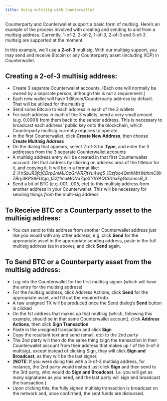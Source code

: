 ```yaml
---
title: Using multisig with Counterwallet
---
```


Counterparty and Counterwallet support a basic form of multisig. Here’s an example of the process involved with creating and sending to and from a multisig address. Currently, 1-of-2, 2-of-2, 1-of-3, 2-of-3 and 3-of-3 multisig are supported at the moment. 

In this example, we’ll use a **2-of-3** multisig. With our multisig support, you may send and receive Bitcoin or any Counterparty asset (including XCP) in Counterwallet.

## Creating a 2-of-3 multisig address:
* Create 3 separate Counterwallet accounts. (Each one will normally be owned by a separate person, although this is not a requirement.)
* Each new wallet will have 1 Bitcoin/Counterparty address by default. That will be utilized for the multisig
* Send some Bitcoin to each address in each of the 3 wallets
* For each address in each of the 3 wallets, send a very small amount (e.g. 0.0001) from them back to the sender address. This is necessary to broadcast each address' public key onto the blockchain, which Counterparty multisig currently requires to operate.
* In the first Counterwallet, click **Create New Address**, then choose **Create Multisig Address**
* On the dialog that appears, select 2-of-3 for **Type**, and enter the 3 addresses from the 3 separate Counterwallet accounts
* A multisig address entry will be created in that first Counterwallet account. Get that address by clicking on address area of the titlebar for it, and copying it. It will be in a format like: _2_1HrSbJR3fcjCDrp2mMJCzGrWR7jtYu4wq5_1Dzfoo4QmhMtHNthmC8hZBry3KPS9FUtgo_152f1muMCNa7goXYhYAQC61hxEgGacmncB_3_
* Send a bit of BTC (e.g .001, .005, etc) to this multisig address from another address in your Counterwallet. This will be necessary for sending things _from_ the multi-sig address

## To Receive BTC or a Counterparty asset to the multisig address:
* You can send to this address from another Counterwallet address just like you would with any other address, e.g. click **Send** for the appropriate asset in the appropriate sending address, paste in the full multisig address (as in above), and click **Send** again.

## To Send BTC or a Counterparty asset from the multisig address:
* Log into the Counterwallet for the first multisig signer (which will have the entry for the multisig address)
* For the multisig address, click Address Actions, click **Send** for the appropriate asset, and fill out the required info.
* A raw unsigned TX will be produced once the Send dialog’s **Send** button is clicked 
* On the 1st address that makes up that multisig (which, following this example, should be in that same Counterwallet account), click **Address Actions**, then click **Sign Transaction**
* Paste in the unsigned transaction and click **Sign**
* Copy the resultant text and send (email, etc) to the 2nd party
* The 2nd party will then do the same thing (sign the transaction in their Counterwallet account from their address that makes up 1 of the 3-of-3 multisig), except instead of clicking Sign, they will click **Sign and Broadcast**, as they will be the last signer.
* (**NOTE:** If you were doing this with a 3-of-3 multisig address, for instance, the 2nd party would instead just click **Sign** and then send to the 3rd party, who would do **Sign and Broadcast**. I.e. you will get as many signatures as you need, and the last party will sign and broadcast the transaction.)
* Upon clicking this, the fully signed multisig transaction is broadcast on the network and, once confirmed, the sent funds are disbursed.
